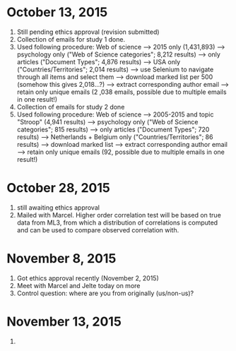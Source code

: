 # October 13, 2015
1. Still pending ethics approval (revision submitted)
2. Collection of emails for study 1 done. 
3. Used following procedure: Web of science --> 2015 only (1,431,893) --> psychology only ("Web of Science categories"; 8,212 results) --> only articles ("Document Types"; 4,876 results) --> USA only ("Countries/Territories"; 2,014 results) --> use Selenium to navigate through all items and select them --> download marked list per 500 (somehow this gives 2,018...?) --> extract corresponding author email --> retain only unique emails (2 ,038 emails, possible due to multiple emails in one result!)
4. Collection of emails for study 2 done
5. Used following procedure: Web of science --> 2005-2015 and topic "Stroop" (4,941 results) --> psychology only ("Web of Science categories"; 815 results) --> only articles ("Document Types"; 720 results) --> Netherlands + Belgium only ("Countries/Territories"; 86 results) --> download marked list --> extract corresponding author email --> retain only unique emails (92, possible due to multiple emails in one result!)

# October 28, 2015
1. still awaiting ethics approval
2. Mailed with Marcel. Higher order correlation test will be based on true data from ML3, from which a distribution of correlations is computed and can be used to compare observed correlation with.

# November 8, 2015
1. Got ethics approval recently (November 2, 2015)
2. Meet with Marcel and Jelte today on more
3. Control question: where are you from originally (us/non-us)?

# November 13, 2015
1. 

